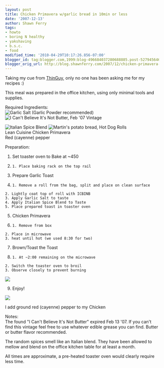 ```yaml
---
layout: post
title: Chicken Primavera w/garlic bread in 10min or less
date: '2007-12-13'
author: Shawn Ferry
tags:
- howto
- boring N healthy
- yakshaving
- b.s.c.
- food
modified_time: '2010-04-29T10:17:26.856-07:00'
blogger_id: tag:blogger.com,1999:blog-496684037280688885.post-527945646425094675
blogger_orig_url: http://blog.shawnferry.com/2007/12/chicken-primavera-wgarlic-bread-in.html
---
```


Taking my cue from
[ThinGuy](http://blogs.sun.com/ThinGuy/entry/30_minute_marsala), only no one
has been asking me for my recipes :)  
  
This meal was prepared in the office kitchen, using only minimal tools and
supplies.  
  
Required Ingredients:  
![Garlic Salt \(Garlic Powder
recommended\)](http://lalartu.smugmug.com/photos/231905446-Th.jpg) ![I Can't
Believe It's Not Butter, Feb '07
Vintage](http://lalartu.smugmug.com/photos/231905460-Th.jpg)  
  
![Italian Spice Blend](http://lalartu.smugmug.com/photos/231905434-Th.jpg)
![Martin's potato bread, Hot Dog
Rolls](http://lalartu.smugmug.com/photos/231905423-Th.jpg)  
Lean Cuisine Chicken Primavera  
Red (cayenne) pepper  
  
Preparation:  

  1. Set toaster oven to Bake at ~450
  2.     1. Place baking rack on the top rail  

  3. Prepare Garlic Toast  

  4.     1. Remove a roll from the bag, split and place on clean surface
    2. Lightly coat top of roll with ICBINB
    3. Apply Garlic Salt to taste
    4. Apply Italian Spice Blend to Taste
    5. Place prepared toast in toaster oven
  5. Chicken Primavera
  6.     1. Remove from box
    2. Place in microwave
    3. heat until hot (we used 8:30 for two)
  7. Brown/Toast the Toast  

  8.     1. At ~2:00 remaining on the microwave  

    2. Switch the toaster oven to broil
    3. Observe closely to prevent burning  
![](http://lalartu.smugmug.com/photos/231905385-Ti.jpg)  

  9. Enjoy!  

![](http://lalartu.smugmug.com/photos/231905400-S.jpg)  
  
I add ground red (cayenne) pepper to my Chicken  
  
Notes:  
The found "I Can't Believe It's Not Butter" expired Feb 13 '07. If you can't
find this vintage feel free to use whatever edible grease you can find. Butter
or butter flavor recommended.  
  
The random spices smell like an Italian blend. They have been allowed to
mellow and blend on the office kitchen table for at least a month.  
  
All times are approximate, a pre-heated toaster oven would clearly require
less time.  

